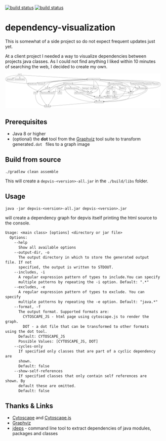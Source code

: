 [![build status](https://travis-ci.com/marschwar/dependeny-visualization.svg?branch=master)](https://travis-ci.com/marschwar)
[![build status](https://ci.appveyor.com/api/projects/status/github/marschwar/depvis?svg=true&branch=master)](https://ci.appveyor.com/project/marschwar/depvis)

# dependency-visualization
This is somewhat of a side project so do not expect frequent updates just yet.

At a client project I needed a way to visualize dependencies between projects java classes. As I could not find
 anything I liked within 10 minutes of searching the web, I decided to create my own.

![Dependency graph of the project itself](./documentation/dependency-graph.png)

## Prerequisites
* Java 8 or higher
* (optional) the **dot** tool from the [Graphviz](https://www.graphviz.org/) tool suite to transform generated`.dot
` files to a graph image

## Build from source

    ./gradlew clean assemble

This will create a `depvis-<version>-all.jar` in the `./build/libs` folder.

## Usage

    java -jar depvis-<version>-all.jar depvis-<version>.jar 

will create a dependency graph for depvis itself printing the html source to the console.

```
Usage: <main class> [options] <directory or jar file>
  Options:
    --help
      Show all available options
    --output-dir, -o
      The output directory in which to store the generated output file. If not 
      specified, the output is written to STDOUT.
    --includes, -i
      A regular expression pattern of types to include.You can specify 
      multiple patterns by repeating the -i option. Default: ".*"
    --excludes, -e
      A regular expression pattern of types to exclude. You can specify 
      multiple patterns by repeating the -e option. Default: "java.*"
    --format, -f
      The output format. Supported formats are:
        CYTOSCAPE_JS - html page using cytoscape.js to render the graph.
        DOT - a dot file that can be transformed to other formats using the dot tool.
      Default: CYTOSCAPE_JS
      Possible Values: [CYTOSCAPE_JS, DOT]
    --cycles-only
      If specified only classes that are part of a cyclic dependency are 
      shown. 
      Default: false
    --show-self-references
      If specified classes that only contain self references are shown. By 
      default these are omitted.
      Default: false
```

## Thanks & Links
* [Cytoscape](https://cytoscape.org/) and [Cytoscape.js](https://js.cytoscape.org/)
* [Graphviz](https://www.graphviz.org/)
* [jdeps](https://docs.oracle.com/javase/8/docs/technotes/tools/unix/jdeps.html) - command line tool to extract
 dependencies of java modules, packages and classes